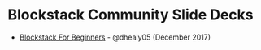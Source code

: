 # Blockstack Community Slide Decks

- [Blockstack For Beginners](/community-slides/blockstack4beginners-dhealy05.pptx) - @dhealy05 (December 2017)
